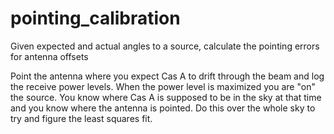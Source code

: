 # pointing_calibration
Given expected and actual angles to a source, calculate the pointing errors for antenna offsets

Point the antenna where you expect Cas A to drift through the beam and log the receive power levels. When the power level is
maximized you are "on" the source. You know where Cas A is supposed to be in the sky at that time and you know where the
antenna is pointed. Do this over the whole sky to try and figure the least squares fit.
